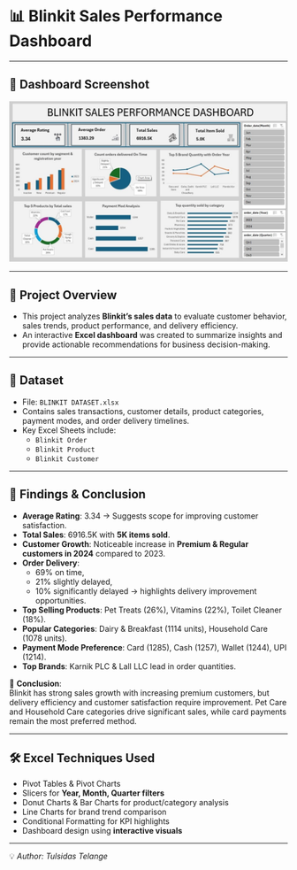# 📊 Blinkit Sales Performance Dashboard

---

## 📸 Dashboard Screenshot
![Blinkit_Dashboard.jpg](https://github.com/Stylishaditya/BLINKIT-SALES-PERFORMANCE-DASHBOARD/blob/main/Blinkit%20Dashboard.jpg)

---

## 📌 Project Overview
- This project analyzes **Blinkit’s sales data** to evaluate customer behavior, sales trends, product performance, and delivery efficiency.  
- An interactive **Excel dashboard** was created to summarize insights and provide actionable recommendations for business decision-making.  

---

## 📂 Dataset
- File: `BLINKIT DATASET.xlsx`  
- Contains sales transactions, customer details, product categories, payment modes, and order delivery timelines.  
- Key Excel Sheets include:  
  - `Blinkit Order`  
  - `Blinkit Product`  
  - `Blinkit Customer`   

---

## 🔎 Findings & Conclusion
- **Average Rating**: 3.34 → Suggests scope for improving customer satisfaction.  
- **Total Sales**: 6916.5K with **5K items sold**.  
- **Customer Growth**: Noticeable increase in **Premium & Regular customers in 2024** compared to 2023.  
- **Order Delivery**:  
  - 69% on time,  
  - 21% slightly delayed,  
  - 10% significantly delayed → highlights delivery improvement opportunities.  
- **Top Selling Products**: Pet Treats (26%), Vitamins (22%), Toilet Cleaner (18%).  
- **Popular Categories**: Dairy & Breakfast (1114 units), Household Care (1078 units).  
- **Payment Mode Preference**: Card (1285), Cash (1257), Wallet (1244), UPI (1214).  
- **Top Brands**: Karnik PLC & Lall LLC lead in order quantities.  

📌 **Conclusion**:  
Blinkit has strong sales growth with increasing premium customers, but delivery efficiency and customer satisfaction require improvement. Pet Care and Household Care categories drive significant sales, while card payments remain the most preferred method.  

---

## 🛠 Excel Techniques Used
- Pivot Tables & Pivot Charts  
- Slicers for **Year, Month, Quarter filters**  
- Donut Charts & Bar Charts for product/category analysis  
- Line Charts for brand trend comparison  
- Conditional Formatting for KPI highlights  
- Dashboard design using **interactive visuals**  

---

💡 *Author: Tulsidas Telange* 

